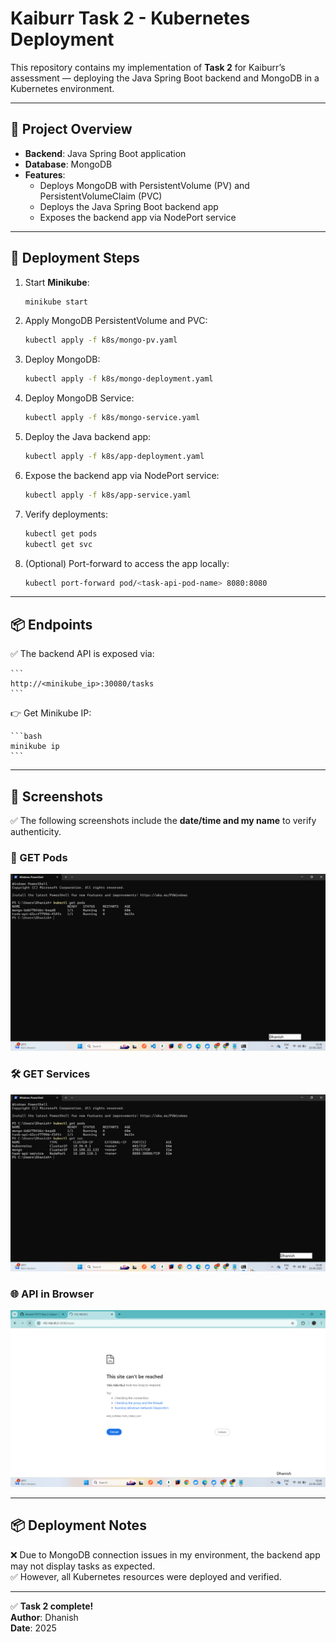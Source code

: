 # Kaiburr Task 2 - Kubernetes Deployment

This repository contains my implementation of **Task 2** for Kaiburr’s assessment — deploying the Java Spring Boot backend and MongoDB in a Kubernetes environment.

---

## 📁 Project Overview

- **Backend**: Java Spring Boot application  
- **Database**: MongoDB  
- **Features**:  
  - Deploys MongoDB with PersistentVolume (PV) and PersistentVolumeClaim (PVC)  
  - Deploys the Java Spring Boot backend app  
  - Exposes the backend app via NodePort service  

---

## 🚀 Deployment Steps

1. Start **Minikube**:

    ```bash
    minikube start
    ```

2. Apply MongoDB PersistentVolume and PVC:

    ```bash
    kubectl apply -f k8s/mongo-pv.yaml
    ```

3. Deploy MongoDB:

    ```bash
    kubectl apply -f k8s/mongo-deployment.yaml
    ```

4. Deploy MongoDB Service:

    ```bash
    kubectl apply -f k8s/mongo-service.yaml
    ```

5. Deploy the Java backend app:

    ```bash
    kubectl apply -f k8s/app-deployment.yaml
    ```

6. Expose the backend app via NodePort service:

    ```bash
    kubectl apply -f k8s/app-service.yaml
    ```

7. Verify deployments:

    ```bash
    kubectl get pods
    kubectl get svc
    ```

8. (Optional) Port-forward to access the app locally:

    ```bash
    kubectl port-forward pod/<task-api-pod-name> 8080:8080
    ```

---

## 📦 Endpoints

✅ The backend API is exposed via:

    ```
    http://<minikube_ip>:30080/tasks
    ```

👉 Get Minikube IP:

    ```bash
    minikube ip
    ```

---

## 📸 Screenshots

✅ The following screenshots include the **date/time and my name** to verify authenticity.

### 🔎 GET Pods
![GET pods](screenshots/get-pods.png)

### 🛠️ GET Services
![GET services](screenshots/get-services.png)

### 🌐 API in Browser
![API in browser](screenshots/api-browser.png)

---

## 📦 Deployment Notes

❌ Due to MongoDB connection issues in my environment, the backend app may not display tasks as expected.  
✅ However, all Kubernetes resources were deployed and verified.

---

✅ **Task 2 complete!**  
**Author**: Dhanish  
**Date**: 2025
